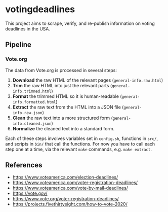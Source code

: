 # votingdeadlines

This project aims to scrape, verify, and re-publish information on voting deadlines in the USA.

## Pipeline

### Vote.org

The data from Vote.org is processed in several steps:

1. **Download** the raw HTML of the relevant pages (`general-info.raw.html`)
2. **Trim** the raw HTML into just the relevant parts (`general-info.trimmed.html`)
3. **Format** the trimmed HTML so it is human-readable (`general-info.formatted.html`)
4. **Extract** the raw text from the HTML into a JSON file (`general-info.raw.json`)
5. **Clean** the raw text into a more structured form (`general-info.cleaned.json`)
6. **Normalize** the cleaned text into a standard form.

Each of these steps involves variables set in `config.sh`, functions in `src/`, and scripts in `bin/` that call the functions. For now you have to call each step one at a time, via the relevant `make` commands, e.g. `make extract`.

## References

- https://www.voteamerica.com/election-deadlines/
- https://www.voteamerica.com/voter-registration-deadlines/
- https://www.voteamerica.com/vote-by-mail-deadlines/
- https://vote.gov/
- https://www.vote.org/voter-registration-deadlines/
- https://projects.fivethirtyeight.com/how-to-vote-2020/